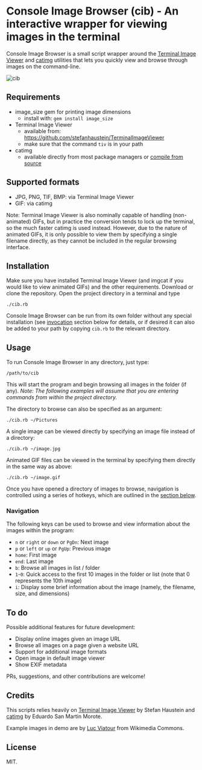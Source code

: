 # Console Image Browser (cib) - An interactive wrapper for viewing images in the terminal

Console Image Browser is a small script wrapper around the [Terminal Image Viewer](https://github.com/stefanhaustein/TerminalImageViewer) and [catimg](https://github.com/posva/catimg/) utilities that lets you quickly view and browse through images on the command-line.

![cib](https://user-images.githubusercontent.com/9295750/62556313-72297400-b829-11e9-8339-4b934dac4a10.gif)

## Requirements

* image_size gem for printing image dimensions
  * install with: `gem install image_size`
* Terminal Image Viewer
  * available from: https://github.com/stefanhaustein/TerminalImageViewer
  * make sure that the command `tiv` is in your path
* catimg
  * available directly from most package managers or [compile from source](https://github.com/posva/catimg/)

## Supported formats

* JPG, PNG, TIF, BMP: via Terminal Image Viewer
* GIF: via catimg

Note: Terminal Image Viewer is also nominally capable of handling (non-animated) GIFs, but in practice the conversion tends to lock up the terminal, so the much faster catimg is used instead. However, due to the nature of animated GIFs, it is only possible to view them by specifying a single filename directly, as they cannot be included in the regular browsing interface.

## Installation

Make sure you have installed Terminal Image Viewer (and imgcat if you would like to view animated GIFs) and the other requirements. Download or clone the repository. Open the project directory in a terminal and type

    ./cib.rb

Console Image Browser can be run from its own folder without any special installation (see [invocation](#invocation) section below for details, or if desired it can also be added to your path by copying `cib.rb` to the relevant directory.

## Usage

To run Console Image Browser in any directory, just type:

    /path/to/cib

This will start the program and begin browsing all images in the folder (if any). _Note: The following examples will assume that you are entering commands from within the project directory._

The directory to browse can also be specified as an argument:

    ./cib.rb ~/Pictures

A single image can be viewed directly by specifying an image file instead of a directory:

    ./cib.rb ~/image.jpg

Animated GIF files can be viewed in the terminal by specifying them directly in the same way as above:

    ./cib.rb ~/image.gif

Once you have opened a directory of images to browse, navigation is controlled using a series of hotkeys, which are outlined in the [section below](#usage).

### Navigation

The following keys can be used to browse and view information about the images within the program:

* `n` or `right` or `down` or `PgDn`: Next image
* `p` or `left` or `up` or `PgUp`: Previous image
* `home`: First image
* `end`: Last image
* `b`: Browse all images in list / folder
* `1`-`0`: Quick access to the first 10 images in the folder or list (note that 0 represents the 10th image)
* `i`: Display some brief information about the image (namely, the filename, size, and dimensions)

## To do

Possible additional features for future development:

* Display online images given an image URL
* Browse all images on a page given a website URL
* Support for additional image formats
* Open image in default image viewer
* Show EXIF metadata

PRs, suggestions, and other contributions are welcome!

## Credits

This scripts relies heavily on [Terminal Image Viewer](https://github.com/stefanhaustein/TerminalImageViewer) by Stefan Haustein and [catimg](https://github.com/posva/catimg/) by Eduardo San Martin Morote.

Example images in demo are by [Luc Viatour](https://commons.wikimedia.org/wiki/User:Lviatour) from Wikimedia Commons.

## License

MIT.
